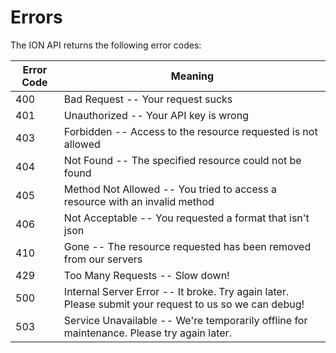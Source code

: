 # Errors

The ION API returns the following error codes:


Error Code | Meaning
---------- | -------
400 | Bad Request -- Your request sucks
401 | Unauthorized -- Your API key is wrong
403 | Forbidden -- Access to the resource requested is not allowed 
404 | Not Found -- The specified resource could not be found
405 | Method Not Allowed -- You tried to access a resource with an invalid method
406 | Not Acceptable -- You requested a format that isn't json
410 | Gone -- The resource requested has been removed from our servers
429 | Too Many Requests -- Slow down!
500 | Internal Server Error -- It broke. Try again later. Please submit your request to us so we can debug!
503 | Service Unavailable -- We're temporarily offline for maintenance. Please try again later.
